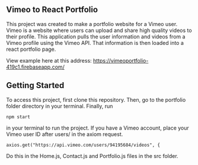 ## Vimeo to React Portfolio

This project was created to make a portfolio website for a Vimeo user. Vimeo is a website where users can upload and share high quality videos to their profile. This application pulls the user information and videos from a Vimeo profile using the Vimeo API. That information is then loaded into a react portfolio page.

View example here at this address: https://vimeoportfolio-419c1.firebaseapp.com/

## Getting Started

To access this project, first clone this repository. Then, go to the portfolio folder directory in your terminal. Finally, run
```
npm start
```
in your terminal to run the project. If you have a Vimeo account, place your Vimeo user ID after users/ in the axiom request.
```
axios.get("https://api.vimeo.com/users/94195684/videos", {
```
Do this in the Home.js, Contact.js and Portfolio.js files in the src folder.
